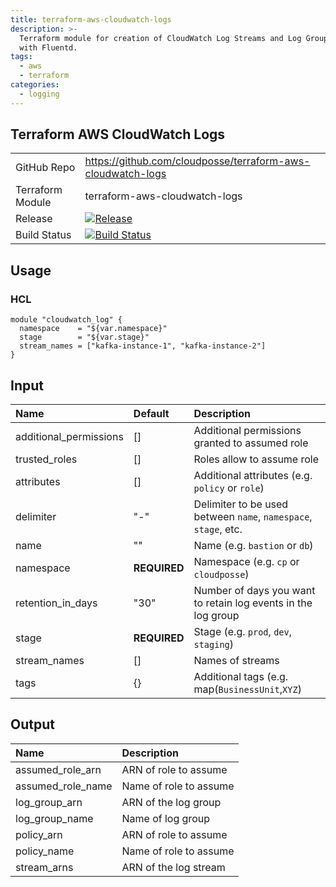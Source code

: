 ```yaml
---
title: terraform-aws-cloudwatch-logs
description: >-
  Terraform module for creation of CloudWatch Log Streams and Log Groups for use
  with Fluentd.
tags:
  - aws
  - terraform
categories:
  - logging
---
```


## Terraform AWS CloudWatch Logs

|                  |                                                                                                                                                                        |
|:-----------------|:-----------------------------------------------------------------------------------------------------------------------------------------------------------------------|
| GitHub Repo      | <https://github.com/cloudposse/terraform-aws-cloudwatch-logs>                                                                                                          |
| Terraform Module | terraform-aws-cloudwatch-logs                                                                                                                                          |
| Release          | [![Release](https://img.shields.io/github/release/cloudposse/terraform-aws-cloudwatch-logs.svg)](https://github.com/cloudposse/terraform-aws-cloudwatch-logs/releases) |
| Build Status     | [![Build Status](https://travis-ci.org/cloudposse/terraform-aws-cloudwatch-logs.svg?branch=master)](https://travis-ci.org/cloudposse/terraform-aws-cloudwatch-logs)    |

## Usage

### HCL

```hcl
module "cloudwatch_log" {
  namespace    = "${var.namespace}"
  stage        = "${var.stage}"
  stream_names = ["kafka-instance-1", "kafka-instance-2"]
}
```

## Input

| Name                   | Default      | Description                                                     |
|:-----------------------|:-------------|:----------------------------------------------------------------|
| additional_permissions | []           | Additional permissions granted to assumed role                  |
| trusted_roles          | []           | Roles allow to assume role                                      |
| attributes             | []           | Additional attributes (e.g. `policy` or `role`)                 |
| delimiter              | "-"          | Delimiter to be used between `name`, `namespace`, `stage`, etc. |
| name                   | ""           | Name (e.g. `bastion` or `db`)                                   |
| namespace              | **REQUIRED** | Namespace (e.g. `cp` or `cloudposse`)                           |
| retention_in_days      | "30"         | Number of days you want to retain log events in the log group   |
| stage                  | **REQUIRED** | Stage (e.g. `prod`, `dev`, `staging`)                           |
| stream_names           | []           | Names of streams                                                |
| tags                   | {}           | Additional tags (e.g. map(`BusinessUnit`,`XYZ`)                 |

## Output

| Name              | Description            |
|:------------------|:-----------------------|
| assumed_role_arn  | ARN of role to assume  |
| assumed_role_name | Name of role to assume |
| log_group_arn     | ARN of the log group   |
| log_group_name    | Name of log group      |
| policy_arn        | ARN of role to assume  |
| policy_name       | Name of role to assume |
| stream_arns       | ARN of the log stream  |
